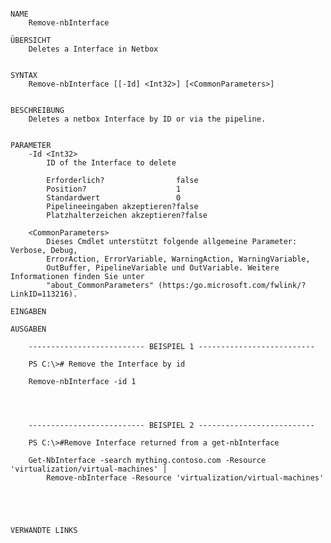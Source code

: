 ﻿```

NAME
    Remove-nbInterface
    
ÜBERSICHT
    Deletes a Interface in Netbox
    
    
SYNTAX
    Remove-nbInterface [[-Id] <Int32>] [<CommonParameters>]
    
    
BESCHREIBUNG
    Deletes a netbox Interface by ID or via the pipeline.
    

PARAMETER
    -Id <Int32>
        ID of the Interface to delete
        
        Erforderlich?                false
        Position?                    1
        Standardwert                 0
        Pipelineeingaben akzeptieren?false
        Platzhalterzeichen akzeptieren?false
        
    <CommonParameters>
        Dieses Cmdlet unterstützt folgende allgemeine Parameter: Verbose, Debug,
        ErrorAction, ErrorVariable, WarningAction, WarningVariable,
        OutBuffer, PipelineVariable und OutVariable. Weitere Informationen finden Sie unter 
        "about_CommonParameters" (https:/go.microsoft.com/fwlink/?LinkID=113216). 
    
EINGABEN
    
AUSGABEN
    
    -------------------------- BEISPIEL 1 --------------------------
    
    PS C:\># Remove the Interface by id
    
    Remove-nbInterface -id 1
    
    
    
    
    -------------------------- BEISPIEL 2 --------------------------
    
    PS C:\>#Remove Interface returned from a get-nbInterface
    
    Get-NbInterface -search mything.contoso.com -Resource 'virtualization/virtual-machines' |
        Remove-nbInterface -Resource 'virtualization/virtual-machines'
    
    
    
    
    
VERWANDTE LINKS



```

